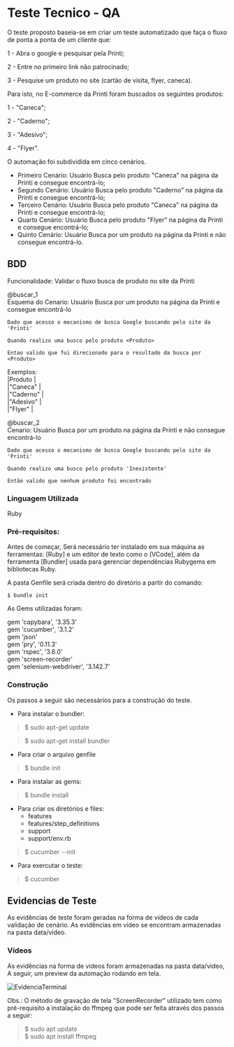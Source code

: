 
# Teste Tecnico - QA

O teste proposto baseia-se em criar um teste automatizado que faça o fluxo de ponta a ponta de um cliente que:


1 - Abra o google e pesquisar pela Printi;

2 - Entre no primeiro link não patrocinado;

3 - Pesquise um produto no site (cartão de visita, flyer, caneca).


Para isto, no E-commerce da Printi foram buscados os seguintes produtos: 


1 - "Caneca";

2 - "Caderno"; 

3 - "Adesivo";

4 - "Flyer".

O automação foi subdividida em cinco cenários.

- Primeiro Cenário: Usuário Busca pelo produto "Caneca" na página da Printi e consegue encontrá-lo;
- Segundo Cenário: Usuário Busca pelo produto "Caderno" na página da Printi e consegue encontrá-lo;
- Terceiro Cenário: Usuário Busca pelo produto "Caneca" na página da Printi e consegue encontrá-lo;
- Quarto Cenário: Usuário Busca pelo produto "Flyer" na página da Printi e consegue encontrá-lo;
- Quinto Cenário: Usuário Busca por um produto na página da Printi e não consegue encontrá-lo.


## BDD

Funcionalidade: Validar o fluxo busca de produto no site da Printi
   

@buscar_1  
Esquema do Cenario: Usuário Busca por um produto na página da Printi e consegue encontrá-lo

    Dado que acesso o mecanismo de busca Google buscando pelo site da 'Printi'

    Quando realizo uma busco pelo produto <Produto> 

    Entao valido que fui direcionado para o resultado da busca por <Produto> 

Exemplos: <br /> 
|Produto                  |<br /> 
|"Caneca"                 |<br /> 
|"Caderno"                |<br /> 
|"Adesivo"                |<br /> 
|"Flyer"                  |<br /> 

@buscar_2 <br /> 
Cenario: Usuário Busca por um produto na página da Printi e não consegue encontrá-lo

    Dado que acesso o mecanismo de busca Google buscando pelo site da 'Printi'

    Quando realizo uma busco pelo produto 'Inexistente'

    Então valido que nenhum produto foi encontrado


### Linguagem Utilizada

Ruby

### Pré-requisitos:

Antes de começar, Será necessário ter instalado em sua máquina as ferramentas: [Ruby] e um editor de texto como o [VCode], além da ferramenta [Bundler] usada para gerenciar dependências Rubygems em bibliotecas Ruby.

A pasta Genfile será criada dentro do diretório a partir do comando: 

    $ bundle init

As Gems utilizadas foram:

gem 'capybara', '3.35.3' <br /> 
gem 'cucumber', '3.1.2' <br /> 
gem 'json' <br /> 
gem 'pry', '0.11.3' <br /> 
gem 'rspec', '3.6.0' <br /> 
gem 'screen-recorder' <br /> 
gem 'selenium-webdriver', '3.142.7'

    
 
### Construção

Os passos a seguir são necessários para a construção do teste.

-   Para instalar o bundler:

> $ sudo apt-get update

> $ sudo apt-get install bundler

-   Para criar o arquivo genfile

> $ bundle init

-   Para instalar as gems:

> $ bundle install

-   Para criar os diretórios e files:
    -   features
    -   features/step_definitions
    -   support
    -   support/env.rb

> $ cucumber --init

-   Para exercutar o teste:

> $ cucumber 

## Evidencias de Teste

As evidências de teste foram geradas na forma de vídeos de cada validação de cenário. As evidências em vídeo se encontram armazenadas na pasta data/video.


### Vídeos 

As evidências na forma de videos foram armazenadas na pasta data/video, A seguir, um preview da automação rodando em tela.


![EvidenciaTerminal](https://github.com/asantanna19892/Teste-QA/blob/main/data/video/buscar_1-Buscarumprodutonap%C3%A1ginadaPrinti-14ea033f-6b1b-44c4-9979-92b3a8413c0e.gif)


Obs.: O método de gravação de tela "ScreenRecorder" utilizado tem como pré-requisito a instalação do ffmpeg que pode ser feita através dos passos a seguir:

> $ sudo apt update <br /> 
> $ sudo apt install ffmpeg
